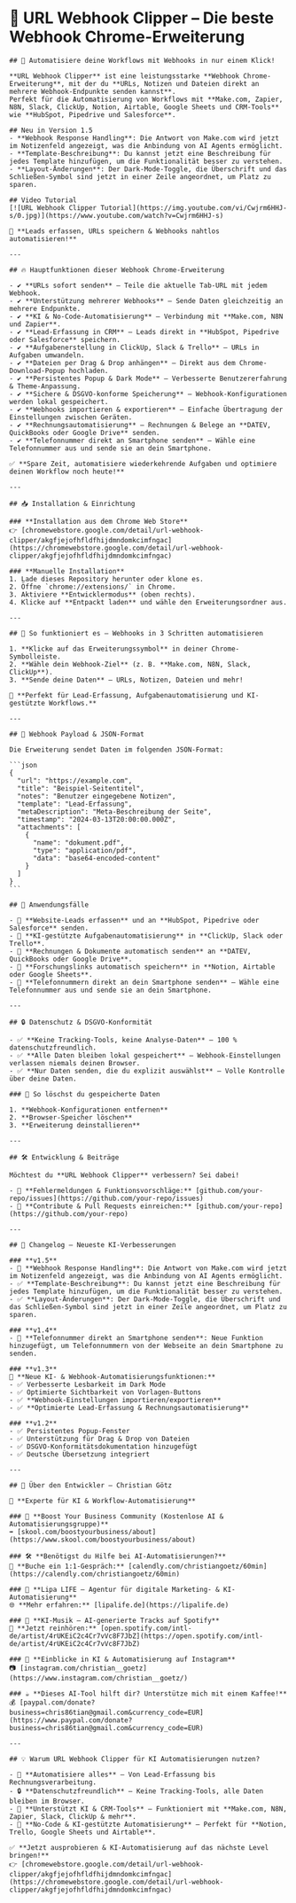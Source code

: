 # 🚀 URL Webhook Clipper – Die beste Webhook Chrome-Erweiterung  
    ## 🌟 Automatisiere deine Workflows mit Webhooks in nur einem Klick!  

    **URL Webhook Clipper** ist eine leistungsstarke **Webhook Chrome-Erweiterung**, mit der du **URLs, Notizen und Dateien direkt an mehrere Webhook-Endpunkte senden kannst**.  
    Perfekt für die Automatisierung von Workflows mit **Make.com, Zapier, N8N, Slack, ClickUp, Notion, Airtable, Google Sheets und CRM-Tools** wie **HubSpot, Pipedrive und Salesforce**. 

    ## Neu in Version 1.5
    - **Webhook Response Handling**: Die Antwort von Make.com wird jetzt im Notizenfeld angezeigt, was die Anbindung von AI Agents ermöglicht.
    - **Template-Beschreibung**: Du kannst jetzt eine Beschreibung für jedes Template hinzufügen, um die Funktionalität besser zu verstehen.
    - **Layout-Änderungen**: Der Dark-Mode-Toggle, die Überschrift und das Schließen-Symbol sind jetzt in einer Zeile angeordnet, um Platz zu sparen.

    ## Video Tutorial
    [![URL Webhook Clipper Tutorial](https://img.youtube.com/vi/Cwjrm6HHJ-s/0.jpg)](https://www.youtube.com/watch?v=Cwjrm6HHJ-s)

    🔹 **Leads erfassen, URLs speichern & Webhooks nahtlos automatisieren!**  

    ---

    ## 🔥 Hauptfunktionen dieser Webhook Chrome-Erweiterung  

    - ✔ **URLs sofort senden** – Teile die aktuelle Tab-URL mit jedem Webhook.  
    - ✔ **Unterstützung mehrerer Webhooks** – Sende Daten gleichzeitig an mehrere Endpunkte.  
    - ✔ **KI & No-Code-Automatisierung** – Verbindung mit **Make.com, N8N und Zapier**.  
    - ✔ **Lead-Erfassung in CRM** – Leads direkt in **HubSpot, Pipedrive oder Salesforce** speichern.  
    - ✔ **Aufgabenerstellung in ClickUp, Slack & Trello** – URLs in Aufgaben umwandeln.  
    - ✔ **Dateien per Drag & Drop anhängen** – Direkt aus dem Chrome-Download-Popup hochladen.  
    - ✔ **Persistentes Popup & Dark Mode** – Verbesserte Benutzererfahrung & Theme-Anpassung.  
    - ✔ **Sichere & DSGVO-konforme Speicherung** – Webhook-Konfigurationen werden lokal gespeichert.  
    - ✔ **Webhooks importieren & exportieren** – Einfache Übertragung der Einstellungen zwischen Geräten.  
    - ✔ **Rechnungsautomatisierung** – Rechnungen & Belege an **DATEV, QuickBooks oder Google Drive** senden.  
    - ✔ **Telefonnummer direkt an Smartphone senden** – Wähle eine Telefonnummer aus und sende sie an dein Smartphone.  

    ✅ **Spare Zeit, automatisiere wiederkehrende Aufgaben und optimiere deinen Workflow noch heute!**  

    ---

    ## 📥 Installation & Einrichtung  

    ### **Installation aus dem Chrome Web Store**  
    👉 [chromewebstore.google.com/detail/url-webhook-clipper/akgfjejofhfldfhijdmndomkcimfngac](https://chromewebstore.google.com/detail/url-webhook-clipper/akgfjejofhfldfhijdmndomkcimfngac)  

    ### **Manuelle Installation**  
    1. Lade dieses Repository herunter oder klone es.  
    2. Öffne `chrome://extensions/` in Chrome.  
    3. Aktiviere **Entwicklermodus** (oben rechts).  
    4. Klicke auf **Entpackt laden** und wähle den Erweiterungsordner aus.  

    ---

    ## 🎯 So funktioniert es – Webhooks in 3 Schritten automatisieren  

    1. **Klicke auf das Erweiterungssymbol** in deiner Chrome-Symbolleiste.  
    2. **Wähle dein Webhook-Ziel** (z. B. **Make.com, N8N, Slack, ClickUp**).  
    3. **Sende deine Daten** – URLs, Notizen, Dateien und mehr!  

    📌 **Perfekt für Lead-Erfassung, Aufgabenautomatisierung und KI-gestützte Workflows.**  

    ---

    ## 🔧 Webhook Payload & JSON-Format  

    Die Erweiterung sendet Daten im folgenden JSON-Format:  

    ```json
    {
      "url": "https://example.com",
      "title": "Beispiel-Seitentitel",
      "notes": "Benutzer eingegebene Notizen",
      "template": "Lead-Erfassung",
      "metaDescription": "Meta-Beschreibung der Seite",
      "timestamp": "2024-03-13T20:00:00.000Z",
      "attachments": [
        {
          "name": "dokument.pdf",
          "type": "application/pdf",
          "data": "base64-encoded-content"
        }
      ]
    }
    ```

    ## 📌 Anwendungsfälle  

    - 🔹 **Website-Leads erfassen** und an **HubSpot, Pipedrive oder Salesforce** senden.  
    - 🔹 **KI-gestützte Aufgabenautomatisierung** in **ClickUp, Slack oder Trello**.  
    - 🔹 **Rechnungen & Dokumente automatisch senden** an **DATEV, QuickBooks oder Google Drive**.  
    - 🔹 **Forschungslinks automatisch speichern** in **Notion, Airtable oder Google Sheets**.  
    - 🔹 **Telefonnummern direkt an dein Smartphone senden** – Wähle eine Telefonnummer aus und sende sie an dein Smartphone.  

    ---

    ## 🔒 Datenschutz & DSGVO-Konformität  

    - ✅ **Keine Tracking-Tools, keine Analyse-Daten** – 100 % datenschutzfreundlich.  
    - ✅ **Alle Daten bleiben lokal gespeichert** – Webhook-Einstellungen verlassen niemals deinen Browser.  
    - ✅ **Nur Daten senden, die du explizit auswählst** – Volle Kontrolle über deine Daten.  

    ### 📌 So löschst du gespeicherte Daten  

    1. **Webhook-Konfigurationen entfernen**  
    2. **Browser-Speicher löschen**  
    3. **Erweiterung deinstallieren**  

    ---

    ## 🛠 Entwicklung & Beiträge  

    Möchtest du **URL Webhook Clipper** verbessern? Sei dabei!  

    - 📩 **Fehlermeldungen & Funktionsvorschläge:** [github.com/your-repo/issues](https://github.com/your-repo/issues)  
    - 🤝 **Contribute & Pull Requests einreichen:** [github.com/your-repo](https://github.com/your-repo)  

    ---

    ## 📌 Changelog – Neueste KI-Verbesserungen  

    ### **v1.5**  
    - 🚀 **Webhook Response Handling**: Die Antwort von Make.com wird jetzt im Notizenfeld angezeigt, was die Anbindung von AI Agents ermöglicht.
    - ✅ **Template-Beschreibung**: Du kannst jetzt eine Beschreibung für jedes Template hinzufügen, um die Funktionalität besser zu verstehen.
    - ✅ **Layout-Änderungen**: Der Dark-Mode-Toggle, die Überschrift und das Schließen-Symbol sind jetzt in einer Zeile angeordnet, um Platz zu sparen.

    ### **v1.4**  
    - 🚀 **Telefonnummer direkt an Smartphone senden**: Neue Funktion hinzugefügt, um Telefonnummern von der Webseite an dein Smartphone zu senden.  

    ### **v1.3**  
    🚀 **Neue KI- & Webhook-Automatisierungsfunktionen:**  
    - ✅ Verbesserte Lesbarkeit im Dark Mode  
    - ✅ Optimierte Sichtbarkeit von Vorlagen-Buttons  
    - ✅ **Webhook-Einstellungen importieren/exportieren**  
    - ✅ **Optimierte Lead-Erfassung & Rechnungsautomatisierung**  

    ### **v1.2**  
    - ✅ Persistentes Popup-Fenster  
    - ✅ Unterstützung für Drag & Drop von Dateien  
    - ✅ DSGVO-Konformitätsdokumentation hinzugefügt  
    - ✅ Deutsche Übersetzung integriert  

    ---

    ## 👤 Über den Entwickler – Christian Götz  

    👋 **Experte für KI & Workflow-Automatisierung**  

    ### 📢 **Boost Your Business Community (Kostenlose AI & Automatisierungsgruppe)**  
    ➡ [skool.com/boostyourbusiness/about](https://www.skool.com/boostyourbusiness/about)  

    ### 🛠 **Benötigst du Hilfe bei AI-Automatisierungen?**  
    📅 **Buche ein 1:1-Gespräch:** [calendly.com/christiangoetz/60min](https://calendly.com/christiangoetz/60min)  

    ### 🚀 **Lipa LIFE – Agentur für digitale Marketing- & KI-Automatisierung**  
    🌐 **Mehr erfahren:** [lipalife.de](https://lipalife.de)  

    ### 🎤 **KI-Musik – AI-generierte Tracks auf Spotify**  
    🎵 **Jetzt reinhören:** [open.spotify.com/intl-de/artist/4rUKEiC2c4Cr7vVc8F7JbZ](https://open.spotify.com/intl-de/artist/4rUKEiC2c4Cr7vVc8F7JbZ)  

    ### 📸 **Einblicke in KI & Automatisierung auf Instagram**  
    📷 [instagram.com/christian__goetz](https://www.instagram.com/christian__goetz/)  

    ### ☕ **Dieses AI-Tool hilft dir? Unterstütze mich mit einem Kaffee!**  
    💰 [paypal.com/donate?business=chris86tian@gmail.com&currency_code=EUR](https://www.paypal.com/donate?business=chris86tian@gmail.com&currency_code=EUR)  

    ---

    ## 💡 Warum URL Webhook Clipper für KI Automatisierungen nutzen?  

    - 🚀 **Automatisiere alles** – Von Lead-Erfassung bis Rechnungsverarbeitung.  
    - 🔒 **Datenschutzfreundlich** – Keine Tracking-Tools, alle Daten bleiben im Browser.  
    - 📎 **Unterstützt KI & CRM-Tools** – Funktioniert mit **Make.com, N8N, Zapier, Slack, ClickUp & mehr**.  
    - 🔄 **No-Code & KI-gestützte Automatisierung** – Perfekt für **Notion, Trello, Google Sheets und Airtable**.  

    ✅ **Jetzt ausprobieren & KI-Automatisierung auf das nächste Level bringen!**  
    👉 [chromewebstore.google.com/detail/url-webhook-clipper/akgfjejofhfldfhijdmndomkcimfngac](https://chromewebstore.google.com/detail/url-webhook-clipper/akgfjejofhfldfhijdmndomkcimfngac)
